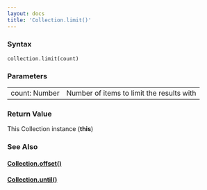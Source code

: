 ```yaml
---
layout: docs
title: 'Collection.limit()'
---
```

### Syntax

    collection.limit(count)

### Parameters
<table>
<tr><td>count: Number</td><td>Number of items to limit the results with</td></tr>
</table>

### Return Value

This Collection instance (**this**)

### See Also

#### [Collection.offset()](Collection.offset())

#### [Collection.until()](Collection.until())
